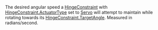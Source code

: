 The desired angular speed a [HingeConstraint](https://developer.roblox.com/en-us/api-reference/class/HingeConstraint) with [HingeConstraint.ActuatorType](https://developer.roblox.com/en-us/api-reference/property/HingeConstraint/ActuatorType) set to [Servo](https://developer.roblox.com/en-us/api-reference/enum/ActuatorType) will attempt to maintain while rotating towards its [HingeConstraint.TargetAngle](https://developer.roblox.com/en-us/api-reference/property/HingeConstraint/TargetAngle). Measured in radians/second.